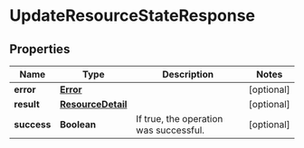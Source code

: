 

# UpdateResourceStateResponse

## Properties

Name | Type | Description | Notes
------------ | ------------- | ------------- | -------------
**error** | [**Error**](Error.md) |  |  [optional]
**result** | [**ResourceDetail**](ResourceDetail.md) |  |  [optional]
**success** | **Boolean** | If true, the operation was successful. |  [optional]



